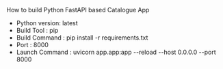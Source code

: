 How to build Python FastAPI based Catalogue App

  * Python version: latest
  * Build Tool : pip
  * Build Command : pip install -r requirements.txt
  * Port : 8000
  * Launch Command : uvicorn app.app:app --reload --host 0.0.0.0 --port 8000 
